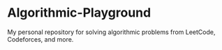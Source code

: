 # Algorithmic-Playground
My personal repository for solving algorithmic problems from LeetCode, Codeforces, and more.

